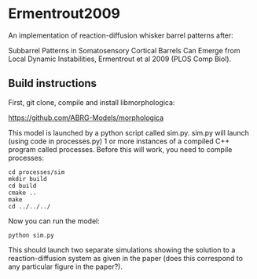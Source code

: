 # Ermentrout2009
An implementation of reaction-diffusion whisker barrel patterns after:

Subbarrel Patterns in Somatosensory Cortical Barrels Can Emerge from
Local Dynamic Instabilities, Ermentrout et al 2009 (PLOS Comp Biol).

## Build instructions

First, git clone, compile and install libmorphologica:

https://github.com/ABRG-Models/morphologica

This model is launched by a python script called sim.py. sim.py will
launch (using code in processes.py) 1 or more instances of a compiled
C++ program called processes. Before this will work, you need to
compile processes:

```
cd processes/sim
mkdir build
cd build
cmake ..
make
cd ../../../
```

Now you can run the model:

```
python sim.py
```

This should launch two separate simulations showing the solution to a
reaction-diffusion system as given in the paper (does this correspond
to any particular figure in the paper?).
